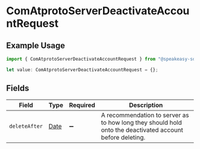 # ComAtprotoServerDeactivateAccountRequest

## Example Usage

```typescript
import { ComAtprotoServerDeactivateAccountRequest } from "@speakeasy-sdks/bluesky/models/operations";

let value: ComAtprotoServerDeactivateAccountRequest = {};
```

## Fields

| Field                                                                                                    | Type                                                                                                     | Required                                                                                                 | Description                                                                                              |
| -------------------------------------------------------------------------------------------------------- | -------------------------------------------------------------------------------------------------------- | -------------------------------------------------------------------------------------------------------- | -------------------------------------------------------------------------------------------------------- |
| `deleteAfter`                                                                                            | [Date](https://developer.mozilla.org/en-US/docs/Web/JavaScript/Reference/Global_Objects/Date)            | :heavy_minus_sign:                                                                                       | A recommendation to server as to how long they should hold onto the deactivated account before deleting. |
